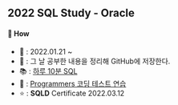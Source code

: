## 2022 SQL Study - Oracle


#### 📌 How
- 📅 : 2022.01.21 ~
- 🌱 : 그 날 공부한 내용을 정리해 GitHub에 저장한다.
- 📚 : [하루 10분 SQL](http://www.yes24.com/Product/Goods/90981366) 
- 🔎 : [Programmers 코딩 테스트 연습](https://programmers.co.kr/learn/challenges)
- ⭐️ : <b>SQLD</b> Certificate 2022.03.12
